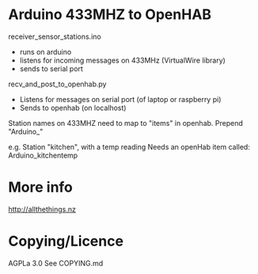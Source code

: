 Arduino 433MHZ to OpenHAB
=========================

receiver_sensor_stations.ino
* runs on arduino
* listens for incoming messages on 433MHz (VirtualWire library)
* sends to serial port

recv_and_post_to_openhab.py
* Listens for messages on serial port  (of laptop or raspberry pi)
* Sends to openhab (on localhost)


Station names on 433MHZ need to map to "items" in openhab. Prepend "Arduino_"

e.g. 
  Station "kitchen", with a temp reading Needs an openHab item called:
  Arduino_kitchentemp

More info
=========
http://allthethings.nz

Copying/Licence
===============
AGPLa 3.0
See COPYING.md

